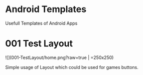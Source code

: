 Android Templates
=================

Usefull Templates  of Android Apps


# 001 Test Layout

![](001-TestLayout/home.png?raw=true | =250x250)

Simple usage of Layout which could be used for games buttons.

